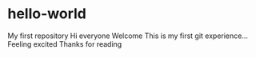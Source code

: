 # hello-world
My first repository
Hi everyone
Welcome
This is my first git experience... Feeling excited
Thanks for reading
